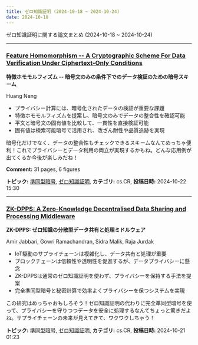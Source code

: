 ```yaml
---
title: ゼロ知識証明 (2024-10-18 ~ 2024-10-24)
date: 2024-10-18
---
```


ゼロ知識証明に関する論文まとめ (2024-10-18 ~ 2024-10-24)


- - -

### [Feature Homomorphism -- A Cryptographic Scheme For Data Verification Under Ciphertext-Only Conditions](http://arxiv.org/abs/2410.17106)

**特徴ホモモルフィズム -- 暗号文のみの条件下でのデータ検証のための暗号スキーム**

Huang Neng

- プライバシー計算には、暗号化されたデータの検証が重要な課題
- 特徴ホモモルフィズムを提案し、暗号文のみでデータの整合性を確認可能
- 平文と暗号文の固有値を比較して、一貫性を直接検証可能
- 固有値は検索可能暗号で活用され、改ざん耐性や品質追跡を実現

暗号化だけでなく、データの整合性もチェックできるスキームなんてめっちゃ便利！これでプライバシーとデータ利用の両立が実現するかもね。どんな応用例が出てくるか今後が楽しみだね！

**Comment:** 31 pages, 6 figures

**トピック:** [準同型暗号](../../he), [ゼロ知識証明](../../zkp), **カテゴリ:** cs.CR, **投稿日時:** 2024-10-22 15:30


- - -

### [ZK-DPPS: A Zero-Knowledge Decentralised Data Sharing and Processing Middleware](http://arxiv.org/abs/2410.15568)

**ZK-DPPS: ゼロ知識の分散型データ共有と処理ミドルウェア**

Amir Jabbari, Gowri Ramachandran, Sidra Malik, Raja Jurdak

- IoT駆動のサプライチェーンは複雑化し、データ共有と処理が重要
- ブロックチェーンは信頼性や透明性を促進するが、データプライバシーに懸念
- ZK-DPPSは通常のゼロ知識証明を使わず、プライバシーを保持する手法を提案
- 完全準同型暗号と秘密計算で効率よくプライバシーを保つシステムを実現

この研究はめっちゃおもしろそう！ゼロ知識証明の代わりに完全準同型暗号を使って、プライバシーを守りつつデータを安全に処理するなんてちょっと驚きだよね。サプライチェーンの未来が見えてきて、ワクワクしちゃう！



**トピック:** [準同型暗号](../../he), [ゼロ知識証明](../../zkp), **カテゴリ:** cs.CR, **投稿日時:** 2024-10-21 01:23

